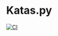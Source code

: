 # Katas.py

[![CI](https://github.com/BhawickJain/katas.py/actions/workflows/ci.yml/badge.svg)](https://github.com/BhawickJain/katas.py/actions/workflows/ci.yml)
